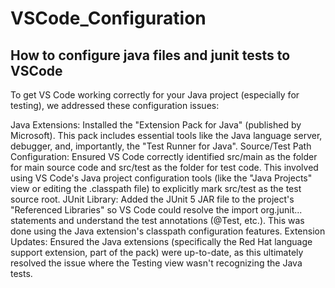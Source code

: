 # VSCode_Configuration
## How to configure java files and junit tests to VSCode

To get VS Code working correctly for your Java project (especially for testing), we addressed these configuration issues:

Java Extensions: Installed the "Extension Pack for Java" (published by Microsoft). This pack includes essential tools like the Java language server, debugger, and, importantly, the "Test Runner for Java".
Source/Test Path Configuration: Ensured VS Code correctly identified src/main as the folder for main source code and src/test as the folder for test code. This involved using VS Code's Java project configuration tools (like the "Java Projects" view or editing the .classpath file) to explicitly mark src/test as the test source root.
JUnit Library: Added the JUnit 5 JAR file to the project's "Referenced Libraries" so VS Code could resolve the import org.junit... statements and understand the test annotations (@Test, etc.). This was done using the Java extension's classpath configuration features.
Extension Updates: Ensured the Java extensions (specifically the Red Hat language support extension, part of the pack) were up-to-date, as this ultimately resolved the issue where the Testing view wasn't recognizing the Java tests.

